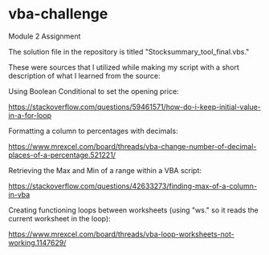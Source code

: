 # vba-challenge
Module 2 Assignment

The solution file in the repository is titled "Stocksummary_tool_final.vbs."

These were sources that I utilized while making my script with a short description of what I learned from the source:

Using Boolean Conditional to set the opening price:

https://stackoverflow.com/questions/59461571/how-do-i-keep-initial-value-in-a-for-loop

Formatting a column to percentages with decimals:

https://www.mrexcel.com/board/threads/vba-change-number-of-decimal-places-of-a-percentage.521221/

Retrieving the Max and Min of a range within a VBA script:

https://stackoverflow.com/questions/42633273/finding-max-of-a-column-in-vba

Creating functioning loops between worksheets (using "ws." so it reads the current worksheet in the loop):

https://www.mrexcel.com/board/threads/vba-loop-worksheets-not-working.1147629/
